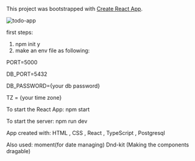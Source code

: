 This project was bootstrapped with [Create React App](https://github.com/facebook/create-react-app).

![todo-app](https://github.com/user-attachments/assets/a5258a67-1880-4d64-ba80-90dbf365fc69)






first steps:
1) npm init y
2) make an env file as following:

  PORT=5000
  
  DB_PORT=5432
  
  DB_PASSWORD={your db password}
 
  TZ = {your time zone}

To start the React App:
npm start

To start the server:
npm run dev

App created with:
HTML , CSS , React , TypeScript , Postgresql

Also used:
moment(for date managing)
Dnd-kit (Making the components dragable)



